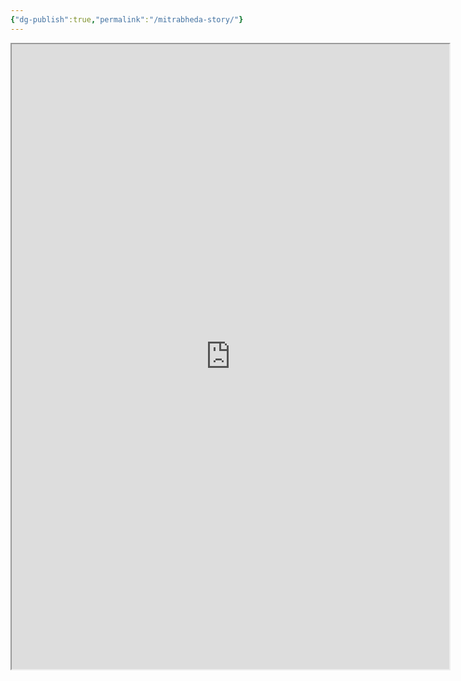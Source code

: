 ```yaml
---
{"dg-publish":true,"permalink":"/mitrabheda-story/"}
---
```


<iframe src="https://drive.google.com/file/d/1SbrE1f2zY4HVVFfZHej7rCEllcMeUroC/view?usp=sharing" width="700" height="1000" ></iframe>


